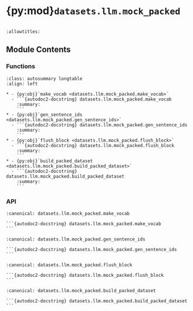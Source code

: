 # {py:mod}`datasets.llm.mock_packed`

```{py:module} datasets.llm.mock_packed
```

```{autodoc2-docstring} datasets.llm.mock_packed
:allowtitles:
```

## Module Contents

### Functions

````{list-table}
:class: autosummary longtable
:align: left

* - {py:obj}`make_vocab <datasets.llm.mock_packed.make_vocab>`
  - ```{autodoc2-docstring} datasets.llm.mock_packed.make_vocab
    :summary:
    ```
* - {py:obj}`gen_sentence_ids <datasets.llm.mock_packed.gen_sentence_ids>`
  - ```{autodoc2-docstring} datasets.llm.mock_packed.gen_sentence_ids
    :summary:
    ```
* - {py:obj}`flush_block <datasets.llm.mock_packed.flush_block>`
  - ```{autodoc2-docstring} datasets.llm.mock_packed.flush_block
    :summary:
    ```
* - {py:obj}`build_packed_dataset <datasets.llm.mock_packed.build_packed_dataset>`
  - ```{autodoc2-docstring} datasets.llm.mock_packed.build_packed_dataset
    :summary:
    ```
````

### API

````{py:function} make_vocab(vocab_size: int = 100)
:canonical: datasets.llm.mock_packed.make_vocab

```{autodoc2-docstring} datasets.llm.mock_packed.make_vocab
```
````

````{py:function} gen_sentence_ids(vocab, mean_len: float, std_len: float, max_len: int)
:canonical: datasets.llm.mock_packed.gen_sentence_ids

```{autodoc2-docstring} datasets.llm.mock_packed.gen_sentence_ids
```
````

````{py:function} flush_block(block, block_size)
:canonical: datasets.llm.mock_packed.flush_block

```{autodoc2-docstring} datasets.llm.mock_packed.flush_block
```
````

````{py:function} build_packed_dataset(*, num_blocks: int = 10, block_size: int = 128, mean_len: float = 20.0, std_len: float = 6.0, vocab_size: int = 100, max_sentence_len: int = 64, seed: int = 0, tokenizer=None)
:canonical: datasets.llm.mock_packed.build_packed_dataset

```{autodoc2-docstring} datasets.llm.mock_packed.build_packed_dataset
```
````
